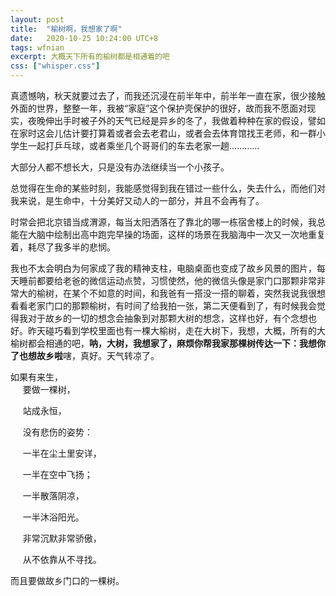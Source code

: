 ```yaml
---
layout: post
title:  "榆树啊，我想家了啊"
date:   2020-10-25 10:24:00 UTC+8
tags: wfnian
excerpt: 大概天下所有的榆树都是相通着的吧
css: ["whisper.css"]
---
```


  
真遗憾呐，秋天就要过去了，而我还沉浸在前半年中，前半年一直在家，很少接触外面的世界，整整一年，我被“家庭”这个保护壳保护的很好，故而我不愿面对现实，夜晚伸出手时被子外的天气已经是异乡的冬了，我做着种种在家的假设，譬如在家时这会儿估计要打算着或者会去老君山，或者会去体育馆找王老师，和一群小学生一起打乒乓球，或者乘坐几个哥哥们的车去老家一趟…………   


大部分人都不想长大，只是没有办法继续当一个小孩子。  

  
总觉得在生命的某些时刻，我能感觉得到我在错过一些什么，失去什么，而他们对我来说，是生命中，十分美好又动人的一部分，并且不会再有了。   


时常会把北京错当成渭源，每当太阳洒落在了靠北的哪一栋宿舍楼上的时候，我总能在大脑中绘制出高中跑完早操的场面，这样的场景在我脑海中一次又一次地重复着，耗尽了我多半的悲悯。   


我也不太会明白为何家成了我的精神支柱，电脑桌面也变成了故乡风景的图片，每天睡前都要给老爸的微信运动点赞，习惯使然，他的微信头像是家门口那颗非常非常大的榆树，在某个不如意的时间，和我爸有一搭没一搭的聊着，突然我说我很想看看老家门口的那颗榆树，有时间了给我拍一张，第二天便看到了，有时候我会觉得我对于故乡的一切的想念会抽象到对那颗大树的想念，这样也好，有个念想也好。昨天碰巧看到学校里面也有一棵大榆树，走在大树下，我想，大概，所有的大榆树都会相通的吧，<b>呐，大树，我想家了，麻烦你帮我家那棵树传达一下：我想你了也想故乡啦</b>嗐，真好。天气转凉了。


<p class="pp">如果有来生，<br>
&nbsp;&nbsp;&nbsp;&nbsp;&nbsp;要做一棵树，  <br>

&nbsp;&nbsp;&nbsp;&nbsp;&nbsp;站成永恒，  <br>

&nbsp;&nbsp;&nbsp;&nbsp;&nbsp;没有悲伤的姿势：  <br>

&nbsp;&nbsp;&nbsp;&nbsp;&nbsp;一半在尘土里安详，  <br>

&nbsp;&nbsp;&nbsp;&nbsp;&nbsp;一半在空中飞扬；  <br>

&nbsp;&nbsp;&nbsp;&nbsp;&nbsp;一半散落阴凉，  <br>

&nbsp;&nbsp;&nbsp;&nbsp;&nbsp;一半沐浴阳光。  <br>
 
&nbsp;&nbsp;&nbsp;&nbsp;&nbsp;非常沉默非常骄傲， <br> 

&nbsp;&nbsp;&nbsp;&nbsp;&nbsp;从不依靠从不寻找。</p>   

  
而且要做故乡门口的一棵树。